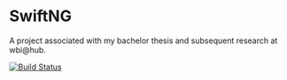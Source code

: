 # SwiftNG
A project associated with my bachelor thesis and subsequent research at wbi@hub.

[![Build Status](https://travis-ci.com/dlw93/SwiftNG.svg?token=deyrSJtM9s44j9rB93sY&branch=master)](https://travis-ci.com/dlw93/SwiftNG)
